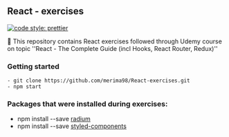 ## React - exercises

[![code style: prettier](https://img.shields.io/badge/code_style-prettier-ff69b4.svg?style=flat-square)](https://github.com/prettier/prettier)

📝 This repository contains React exercises followed through Udemy course on topic ''React - The Complete Guide (incl Hooks, React Router, Redux)''

### Getting started

	- git clone https://github.com/merima98/React-exercises.git
	- npm start

### Packages that were installed during exercises:

- npm install --save [radium](https://www.npmjs.com/package/radium)
- npm install --save [styled-components](https://www.npmjs.com/package/styled-components)